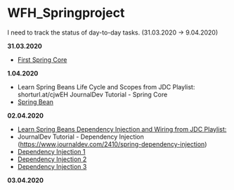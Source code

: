 # WFH_Springproject
I need to track the status of day-to-day tasks. (31.03.2020 →  9.04.2020)

**31.03.2020**
* [First Spring Core](https://github.com/PyaeNyeinChan/WFH_Springproject/tree/master/springBean)

**1.04.2020**
* Learn Spring Beans Life Cycle and Scopes from JDC Playlist:
shorturl.at/cjwEH
JournalDev Tutorial - Spring Core
* [Spring Bean](https://github.com/PyaeNyeinChan/WFH_Springproject/tree/master/spring-bean2)

**02.04.2020**
* [Learn Spring Beans Dependency Injection and Wiring from JDC Playlist:](shorturl.at/aBGX6)
* JournalDev Tutorial - Dependency Injection (https://www.journaldev.com/2410/spring-dependency-injection)
* [Dependency Injection 1](https://github.com/PyaeNyeinChan/WFH_Springproject/tree/master/spring-di1)
* [Dependency Injection 2](https://github.com/PyaeNyeinChan/WFH_Springproject/tree/master/spring-di2)
* [Dependency Injection 3](https://github.com/PyaeNyeinChan/WFH_Springproject/tree/master/spring-di3)

**03.04.2020**
